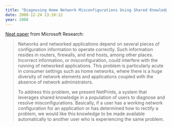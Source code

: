 ```yaml
---
title: "Diagnosing Home Network Misconfigurations Using Shared Knowledge"
date: 2008-12-24 13:10:12
year: 2008
---
```

<a href="http://research.microsoft.com/apps/pubs/default.aspx?id=78399">Neat paper</a> from Microsoft Research:
<blockquote>Networks and networked applications depend on several pieces of configuration information to operate correctly. Such information resides in routers, firewalls, and end hosts, among other places. Incorrect information, or misconfiguration, could interfere with the running of networked applications. This problem is particularly acute in consumer settings such as home networks, where there is a huge diversity of network elements and applications coupled with the absence of network administrators.

To address this problem, we present NetPrints, a system that leverages shared knowledge in a population of users to diagnose and resolve misconfigurations. Basically, if a user has a working network configuration for an application or has determined how to rectify a problem, we would like this knowledge to be made available automatically to another user who is experiencing the same problem.</blockquote>
